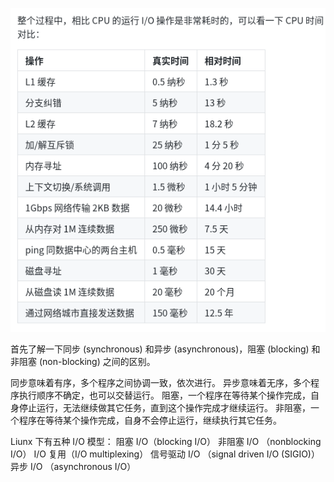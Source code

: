 ![avatar](img/1.png)

首先了解一下同步 (synchronous) 和异步 (asynchronous)，阻塞 (blocking) 和非阻塞 (non-blocking) 之间的区别。

同步意味着有序，多个程序之间协调一致，依次进行。
异步意味着无序，多个程序执行顺序不确定，也可以交替运行。
阻塞，一个程序在等待某个操作完成，自身停止运行，无法继续做其它任务，直到这个操作完成才继续运行。
非阻塞，一个程序在等待某个操作完成，自身不会停止运行，继续执行其它任务。


Liunx 下有五种 I/O 模型：
阻塞 I/O（blocking I/O）
非阻塞 I/O （nonblocking I/O）
I/O 复用（I/O multiplexing）
信号驱动 I/O （signal driven I/O (SIGIO)）
异步 I/O （asynchronous I/O）